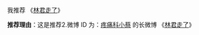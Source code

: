 我推荐 《[林君走了](https://github.com/totime123/GC4-work/wiki/%E4%BC%98%E7%A7%80%E6%96%87%E7%AB%A0#%E6%8E%A8%E8%8D%902%E5%BE%AE%E5%8D%9A-id-%E4%B8%BA%E7%96%BC%E7%97%9B%E7%A7%91%E5%B0%8F%E8%94%A1-%E7%9A%84%E9%95%BF%E5%BE%AE%E5%8D%9A-%E6%9E%97%E5%90%9B%E8%B5%B0%E4%BA%86)》

**推荐理由**：这是推荐2.微博 ID 为：[疼痛科小蔡](https://weibo.com/u/2897587701?refer_flag=1005055010_&is_hot=1) 的长微博 《[林君走了](https://weibo.com/2897587701/ItKckAslO?filter=hot&root_comment_id=4470917742314142&type=comment)》
